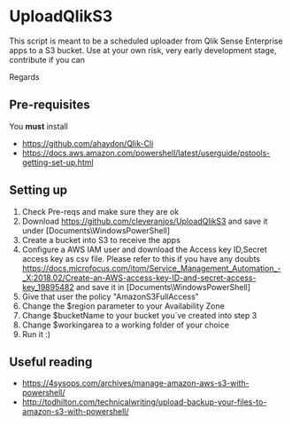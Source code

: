 # UploadQlikS3
This script is meant to be a scheduled uploader from Qlik Sense Enterprise apps to a S3 bucket.
Use at your own risk, 
very early development stage, contribute if you can

Regards


## Pre-requisites
You **must** install
* https://github.com/ahaydon/Qlik-Cli
* https://docs.aws.amazon.com/powershell/latest/userguide/pstools-getting-set-up.html

## Setting up
1. Check Pre-reqs and make sure they are ok
2. Download https://github.com/cleveranjos/UploadQlikS3 and save it under [Documents\WindowsPowerShell]
3. Create a bucket into S3 to receive the apps
4. Configure a AWS IAM user and download the Access key ID,Secret access key as csv file. Please refer to this if you have any doubts https://docs.microfocus.com/itom/Service_Management_Automation_-_X:2018.02/Create-an-AWS-access-key-ID-and-secret-access-key_19895482 and save it in [Documents\WindowsPowerShell]  
5. Give that user the policy "AmazonS3FullAccess" 
6. Change the $region parameter to your Availability Zone
7. Change $bucketName to your bucket you´ve created into step 3
8. Change $workingarea to a working folder of your choice
9. Run it :)

## Useful reading
* https://4sysops.com/archives/manage-amazon-aws-s3-with-powershell/
* http://todhilton.com/technicalwriting/upload-backup-your-files-to-amazon-s3-with-powershell/
